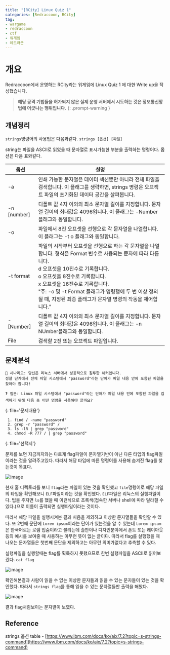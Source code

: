 ```yaml
---
title: "[RCity] Linux Quiz 1"
categories: [Redraccoon, RCity]
tag:
- wargame
- redraccoon
- ctf
- 워게임
- 레드라쿤
---
```


# 개요
Redraccoon에서 운영하는 RCity라는 워게임에 Linux Quiz 1 에 대한 Write up을 작성했습니다.


> **해당 공격 기법들을 허가되지 않은 실제 운영 서버에서 시도하는 것은 정보통신망법에 어긋나는 행위입니다.**
{: .prompt-warning }

## 개념정리
`strings`명령어의 사용법은 다음과같다. `strings [옵션] [파일]`

string는 파일을 ASCII로 읽었을 때 문자열로 표시가능한 부분을 출력하는 명령어다. 옵션은 다음 표와같다.

|옵션|설명|
|----|----|
|-a| 인쇄 가능한 문자열은 데이터 섹션뿐만 아니라 전체 파일을 검색합니다. 이 플래그를 생략하면, strings 명령은 오브젝트 파일의 초기화된 데이터 공간을 살펴봅니다.|
|-n [number]|디폴트 값 4자 이외의 최소 문자열 길이를 지정합니다. 문자열 길이의 최대값은 4096입니다. 이 플래그는 -Number 플래그와 동일합니다.|
|-o|파일에서 8진 오프셋을 선행으로 각 문자열을 나열합니다. 이 플래그는 -t o 플래그와 동일합니다.|
|-t format| 파일의 시작부터 오프셋을 선행으로 하는 각 문자열을 나열합니다. 형식은 Format 변수로 사용되는 문자에 따라 다릅니다. <br> d 오프셋을 10진수로 기록합니다. <br> o 오프셋을 8진수로 기록합니다. <br> x 오프셋을 16진수로 기록합니다. <br> "주: -o 및 -t Format 플래그가 명령행에 두 번 이상 정의될 때, 지정된 최종 플래그가 문자열 명령의 작동을 제어합니다."|
|-[Number]|디폴트 값 4자 이외의 최소 문자열 길이를 지정합니다. 문자열 길이의 최대값은 4096입니다. 이 플래그는 -n NUmber플래그와 동일합니다.|
|File|검색할 2진 또는 오브젝트 파일입니다.|

## 문제분석
```
🥷 시나리오: 당신은 리눅스 서버에서 성공적으로 침투한 해커입니다.
정찰 단계에서 전체 파일 시스템에서 "password"라는 단어가 파일 내용 안에 포함된 파일을 찾아야 합니다!

❓ 질문: Linux 파일 시스템에서 "password"라는 단어가 파일 내용 안에 포함된 파일을 검색하기 위해 다음 중 어떤 명령을 사용해야 할까요?
``` 
{: file='문제내용'}

```shell
 1. find / -name "password"
 2. grep -r "password" /
 3. ls -lR | grep "password"
 4. chmod -R 777 / | grep "password"
```
{: file='선택지'}

문제를 보면 지금까지와는 다르게 flag파일이 문자열기반이 아닌 다른 타입의 flag파일이라는 것을 알려주고있다. 따라서 해당 타입에 따른 명령어를 사용해 숨겨진 flag를 찾는것이 목표다.

![image](https://Jimin0605.github.io/assets/img/Redraccoon/RCity/20.png)

현재 홈 디렉토리를 보니 `flag`라는 파일이 있는 것을 확인했고 `file`명령어로 해당 파일의 타입을 확인해보니 `ELF`파일이라는 것을 확인했다. `ELF`파일은 리눅스의 실행파일이다. 팁을 주자면 `ls`를 했을 때 이런식으로 초록색(접속한 서버나 shell에 따라 달라질 수 있다.)으로 이름이 출력되면 실행파일이라는 것이다.

따라서 해당 파일을 실행시켜본 결과 처음을 제외하고 이상한 문자열들을 확인할 수 있다. 또 2번째 문단에 `Lorem ipsum`이라는 단어가 있는것을 알 수 있는데 `Lorem ipsum`은 한국어로는 로렘 입숨이라고 불리는데 출판이나 디자인분야에서 폰트 또는 레이아웃등의 예시를 보여줄 때 사용하는 아무런 뜻이 없는 글이다. 따라서 flag를 실행했을 때 나오는 문자열들은 첫번째 문단을 제외하고는 아무런 의미가없다고 추측할 수 있다.

실행파일을 실행할때는 flag를 획득하지 못했으므로 한번 실행파일을 ASCII로 읽어보겠다. `cat flag`

![image](https://Jimin0605.github.io/assets/img/Redraccoon/RCity/21.png)

확인해본결과 사람이 읽을 수 없는 이상한 문자들과 읽을 수 있는 문자들이 있는 것을 확인했다. 따라서 `strings flag`를 통해 읽을 수 있는 문자열들만 출력을 해봤다.

![image](https://Jimin0605.github.io/assets/img/Redraccoon/RCity/22.png)

결과 flag처럼보이는 문자열이 보였다.




## Reference
strings 옵션 table - [https://www.ibm.com/docs/ko/aix/7.2?topic=s-strings-command](https://www.ibm.com/docs/ko/aix/7.2?topic=s-strings-command)


